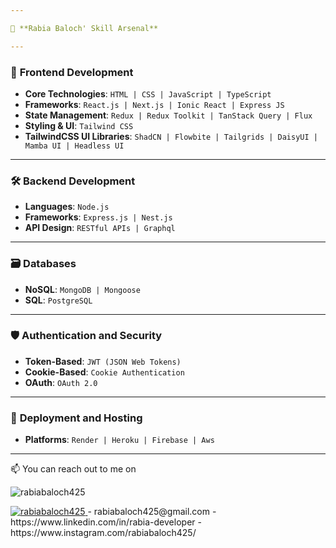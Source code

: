 ```yaml
---

🚀 **Rabia Baloch' Skill Arsenal**

---
```


### 🎨 **Frontend Development**
- **Core Technologies**: `HTML | CSS | JavaScript | TypeScript`
- **Frameworks**: `React.js | Next.js | Ionic React | Express JS `
- **State Management**: `Redux | Redux Toolkit | TanStack Query | Flux`
- **Styling & UI**: `Tailwind CSS`
- **TailwindCSS UI Libraries**: `ShadCN | Flowbite | Tailgrids | DaisyUI | Mamba UI | Headless UI`

---

### 🛠 **Backend Development**
- **Languages**: `Node.js`
- **Frameworks**: `Express.js | Nest.js`
- **API Design**: `RESTful APIs | Graphql`

---

### 🗃 **Databases**
- **NoSQL**: `MongoDB | Mongoose`
- **SQL**: `PostgreSQL`

---

### 🛡 **Authentication and Security**
- **Token-Based**: `JWT (JSON Web Tokens)`
- **Cookie-Based**: `Cookie Authentication`
- **OAuth**: `OAuth 2.0`


---

### 🚀 **Deployment and Hosting**
- **Platforms**: `Render | Heroku | Firebase | Aws`
  
---

📫 You can reach out to me on
<p > <img src="https://komarev.com/ghpvc/?username=rabiabaloch425&label=Profile%20views&color=0e75b6&style=flat" alt="rabiabaloch425" /> </p>
<a href="https://wakatime.com/@rabiabaloch" > <img src="https://wakatime.com/badge/user/07b0f363-401e-42cb-8b85-fba1de8a330c.svg" alt="rabiabaloch425" /> </a>
- rabiabaloch425@gmail.com
- https://www.linkedin.com/in/rabia-developer
- https://www.instagram.com/rabiabaloch425/

